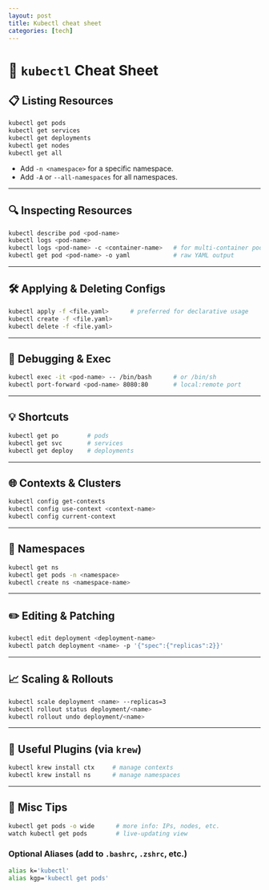 ```yaml
---
layout: post
title: Kubectl cheat sheet
categories: [tech]
---
```



# 🧰 `kubectl` Cheat Sheet

## 📋 Listing Resources

```bash
kubectl get pods
kubectl get services
kubectl get deployments
kubectl get nodes
kubectl get all
```

- Add `-n <namespace>` for a specific namespace.
- Add `-A` or `--all-namespaces` for all namespaces.

---

## 🔍 Inspecting Resources

```bash
kubectl describe pod <pod-name>
kubectl logs <pod-name>
kubectl logs <pod-name> -c <container-name>   # for multi-container pods
kubectl get pod <pod-name> -o yaml            # raw YAML output
```

---

## 🛠️ Applying & Deleting Configs

```bash
kubectl apply -f <file.yaml>      # preferred for declarative usage
kubectl create -f <file.yaml>
kubectl delete -f <file.yaml>
```

---

## 🚨 Debugging & Exec

```bash
kubectl exec -it <pod-name> -- /bin/bash      # or /bin/sh
kubectl port-forward <pod-name> 8080:80       # local:remote port
```

---

## 💡 Shortcuts

```bash
kubectl get po        # pods
kubectl get svc       # services
kubectl get deploy    # deployments
```

---

## 🌐 Contexts & Clusters

```bash
kubectl config get-contexts
kubectl config use-context <context-name>
kubectl config current-context
```

---

## 📛 Namespaces

```bash
kubectl get ns
kubectl get pods -n <namespace>
kubectl create ns <namespace-name>
```

---

## ✏️ Editing & Patching

```bash
kubectl edit deployment <deployment-name>
kubectl patch deployment <name> -p '{"spec":{"replicas":2}}'
```

---

## 📈 Scaling & Rollouts

```bash
kubectl scale deployment <name> --replicas=3
kubectl rollout status deployment/<name>
kubectl rollout undo deployment/<name>
```

---

## 🔌 Useful Plugins (via `krew`)

```bash
kubectl krew install ctx     # manage contexts
kubectl krew install ns      # manage namespaces
```

---

## 🧠 Misc Tips

```bash
kubectl get pods -o wide      # more info: IPs, nodes, etc.
watch kubectl get pods        # live-updating view
```

### Optional Aliases (add to `.bashrc`, `.zshrc`, etc.)

```bash
alias k='kubectl'
alias kgp='kubectl get pods'
```
